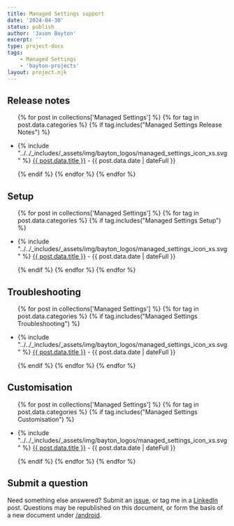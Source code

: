 ```yaml
---
title: Managed Settings support
date: '2024-04-30'
status: publish
author: 'Jason Bayton'
excerpt: ''
type: project-docs
tags: 
    - Managed Settings
    - 'bayton-projects'
layout: project.njk
---
```

## Release notes

<div class="support-list">
  <ul>

  {% for post in collections['Managed Settings'] %}
  {% for tag in post.data.categories %}
  {% if tag.includes("Managed Settings Release Notes") %}

  <li>{% include "../../_includes/_assets/img/bayton_logos/managed_settings_icon_xs.svg" %} <a href="{{ post.url | url }}">{{ post.data.title }}</a> - {{ post.data.date | dateFull }}</li>

  {% endif %}
  {% endfor %}
  {% endfor %}

  </ul>
</div>

## Setup

  <ul>

  {% for post in collections['Managed Settings'] %}
  {% for tag in post.data.categories %}
  {% if tag.includes("Managed Settings Setup") %}

  <li>{% include "../../_includes/_assets/img/bayton_logos/managed_settings_icon_xs.svg" %} <a href="{{ post.url | url }}">{{ post.data.title }}</a> - {{ post.data.date | dateFull }}</li>

  {% endif %}
  {% endfor %}
  {% endfor %}

  </ul>

## Troubleshooting

  <ul>

  {% for post in collections['Managed Settings'] %}
  {% for tag in post.data.categories %}
  {% if tag.includes("Managed Settings Troubleshooting") %}

  <li>{% include "../../_includes/_assets/img/bayton_logos/managed_settings_icon_xs.svg" %} <a href="{{ post.url | url }}">{{ post.data.title }}</a> - {{ post.data.date | dateFull }}</li>

  {% endif %}
  {% endfor %}
  {% endfor %}

  </ul>

## Customisation

  <ul>

  {% for post in collections['Managed Settings'] %}
  {% for tag in post.data.categories %}
  {% if tag.includes("Managed Settings Customisation") %}

  <li>{% include "../../_includes/_assets/img/bayton_logos/managed_settings_icon_xs.svg" %} <a href="{{ post.url | url }}">{{ post.data.title }}</a> - {{ post.data.date | dateFull }}</li>

  {% endif %}
  {% endfor %}
  {% endfor %}

  </ul>

## Submit a question

Need something else answered? Submit an [issue](https://github.com/jasonbayton/11ty/issues/new?assignees=jasonbayton&labels=documentation&template=content-request.md&title=%5BContent+request%5D), or tag me in a [LinkedIn](https://linkedin.com/in/jasonbayton) post. Questions may be republished on this document, or form the basis of a new document under [/android](/android).